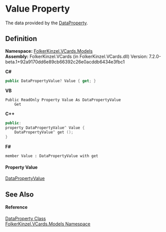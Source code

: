 # Value Property


The data provided by the <a href="aa898609-8843-98f4-56c5-cc0c7bf76b89.md">DataProperty</a>.



## Definition
**Namespace:** <a href="10623553-9342-5b8f-9df4-6e7d1075f3df.md">FolkerKinzel.VCards.Models</a>  
**Assembly:** FolkerKinzel.VCards (in FolkerKinzel.VCards.dll) Version: 7.2.0-beta.1+92a9170dd6e89cb66392c26e0acddb6434e3fbc1

**C#**
``` C#
public DataPropertyValue? Value { get; }
```
**VB**
``` VB
Public ReadOnly Property Value As DataPropertyValue
	Get
```
**C++**
``` C++
public:
property DataPropertyValue^ Value {
	DataPropertyValue^ get ();
}
```
**F#**
``` F#
member Value : DataPropertyValue with get
```



#### Property Value
<a href="45cbef01-a8f3-5b36-56bc-b3336a446998.md">DataPropertyValue</a>

## See Also


#### Reference
<a href="aa898609-8843-98f4-56c5-cc0c7bf76b89.md">DataProperty Class</a>  
<a href="10623553-9342-5b8f-9df4-6e7d1075f3df.md">FolkerKinzel.VCards.Models Namespace</a>  
